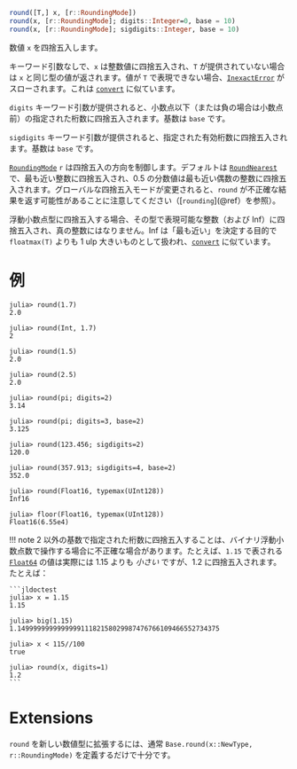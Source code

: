 ```julia
round([T,] x, [r::RoundingMode])
round(x, [r::RoundingMode]; digits::Integer=0, base = 10)
round(x, [r::RoundingMode]; sigdigits::Integer, base = 10)
```

数値 `x` を四捨五入します。

キーワード引数なしで、`x` は整数値に四捨五入され、`T` が提供されていない場合は `x` と同じ型の値が返されます。値が `T` で表現できない場合、[`InexactError`](@ref) がスローされます。これは [`convert`](@ref) に似ています。

`digits` キーワード引数が提供されると、小数点以下（または負の場合は小数点前）の指定された桁数に四捨五入されます。基数は `base` です。

`sigdigits` キーワード引数が提供されると、指定された有効桁数に四捨五入されます。基数は `base` です。

[`RoundingMode`](@ref) `r` は四捨五入の方向を制御します。デフォルトは [`RoundNearest`](@ref) で、最も近い整数に四捨五入され、0.5 の分数値は最も近い偶数の整数に四捨五入されます。グローバルな四捨五入モードが変更されると、`round` が不正確な結果を返す可能性があることに注意してください（[`rounding`](@ref）を参照）。

浮動小数点型に四捨五入する場合、その型で表現可能な整数（および Inf）に四捨五入され、真の整数にはなりません。Inf は「最も近い」を決定する目的で `floatmax(T)` よりも 1 ulp 大きいものとして扱われ、[`convert`](@ref) に似ています。

# 例

```jldoctest
julia> round(1.7)
2.0

julia> round(Int, 1.7)
2

julia> round(1.5)
2.0

julia> round(2.5)
2.0

julia> round(pi; digits=2)
3.14

julia> round(pi; digits=3, base=2)
3.125

julia> round(123.456; sigdigits=2)
120.0

julia> round(357.913; sigdigits=4, base=2)
352.0

julia> round(Float16, typemax(UInt128))
Inf16

julia> floor(Float16, typemax(UInt128))
Float16(6.55e4)
```

!!! note
    2 以外の基数で指定された桁数に四捨五入することは、バイナリ浮動小数点数で操作する場合に不正確な場合があります。たとえば、`1.15` で表される [`Float64`](@ref) の値は実際には 1.15 よりも *小さい* ですが、1.2 に四捨五入されます。たとえば：

    ```jldoctest
    julia> x = 1.15
    1.15

    julia> big(1.15)
    1.149999999999999911182158029987476766109466552734375

    julia> x < 115//100
    true

    julia> round(x, digits=1)
    1.2
    ```


# Extensions

`round` を新しい数値型に拡張するには、通常 `Base.round(x::NewType, r::RoundingMode)` を定義するだけで十分です。
